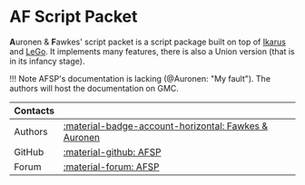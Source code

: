 # AF Script Packet
**A**uronen & **F**awkes' script packet is a script package built on top of [Ikarus](../ikarus/index.md) and [LeGo](../lego/index.md). It implements many features, there is also a Union version (that is in its infancy stage).

!!! Note
    AFSP's documentation is lacking (@Auronen: "My fault"). The authors will host the documentation on GMC.

| Contacts |                                                                                                  |
|:---------|:-------------------------------------------------------------------------------------------------|
| Authors  | [:material-badge-account-horizontal: Fawkes & Auronen](https://github.com/Bad-Scientists/)       |
| GitHub   | [:material-github: AFSP](https://github.com/auronen/AF-Script-Packet)                            |
| Forum    | [:material-forum: AFSP](https://forum.worldofplayers.de/forum/threads/1571033-AFSP-ScriptPacket) |

